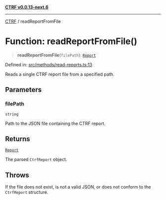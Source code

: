 [**CTRF v0.0.13-next.6**](../README.md)

***

[CTRF](../README.md) / readReportFromFile

# Function: readReportFromFile()

> **readReportFromFile**(`filePath`): [`Report`](../interfaces/Report.md)

Defined in: [src/methods/read-reports.ts:13](https://github.com/ctrf-io/ctrf-core-js/blob/main/src/methods/read-reports.ts#L13)

Reads a single CTRF report file from a specified path.

## Parameters

### filePath

`string`

Path to the JSON file containing the CTRF report.

## Returns

[`Report`](../interfaces/Report.md)

The parsed `CtrfReport` object.

## Throws

If the file does not exist, is not a valid JSON, or does not conform to the `CtrfReport` structure.
